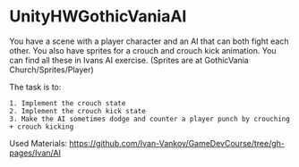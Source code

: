 # UnityHWGothicVaniaAI

You have a scene with a player character and an AI that can both fight each other. You also have sprites for a crouch and crouch kick animation. You can find all these in Ivans AI exercise. (Sprites are at GothicVania Church/Sprites/Player)

The task is to:

    1. Implement the crouch state
    2. Implement the crouch kick state
    3. Make the AI sometimes dodge and counter a player punch by crouching + crouch kicking
    
Used Materials: https://github.com/Ivan-Vankov/GameDevCourse/tree/gh-pages/Ivan/AI
